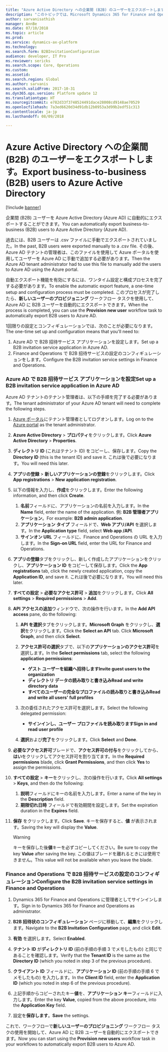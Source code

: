 ```yaml
---
title: "Azure Active Directory への企業間 (B2B) のユーザーをエクスポートします。"
description: "このトピックでは、Microsoft Dynamics 365 for Finance and Operations で企業間のトランザクション機能を実装する方法について説明します。"
author: sarvanisathish
manager: AnnBe
ms.date: 07/10/2018
ms.topic: article
ms.prod: 
ms.service: dynamics-ax-platform
ms.technology: 
ms.search.form: B2BInvitationConfiguration
audience: developer, IT Pro
ms.reviewer: sericks
ms.search.scope: Core, Operations
ms.custom: 
ms.assetid: 
ms.search.region: Global
ms.author: sarvanis
ms.search.validFrom: 2017-10-31
ms.dyn365.ops.version: Platform update 12
ms.translationtype: HT
ms.sourcegitcommit: e782d33f3748524491dace28008cd9148ae70529
ms.openlocfilehash: 7a3ed6620d34d91db12b0953a3d99b2edf51c313
ms.contentlocale: ja-jp
ms.lasthandoff: 08/09/2018

---
```


# <a name="export-business-to-business-b2b-users-to-azure-active-directory"></a><span data-ttu-id="39c2d-103">Azure Active Directory への企業間 (B2B) のユーザーをエクスポートします。</span><span class="sxs-lookup"><span data-stu-id="39c2d-103">Export business-to-business (B2B) users to Azure Active Directory</span></span>

[!include [banner](../includes/banner.md)]

<span data-ttu-id="39c2d-104">企業間 (B2B) ユーザーを Azure Active Directory (Azure AD) に自動的にエクスポートすることができます。</span><span class="sxs-lookup"><span data-stu-id="39c2d-104">You can automatically export business-to-business (B2B) users to Azure Active Directory (Azure AD).</span></span> 

<span data-ttu-id="39c2d-105">過去には、B2B ユーザーは .csv ファイルに手動でエクスポートされていました。</span><span class="sxs-lookup"><span data-stu-id="39c2d-105">In the past, B2B users were exported manually to a .csv file.</span></span> <span data-ttu-id="39c2d-106">その後、Azure AD テナントの管理者は、このファイルを使用して Azure ポータルを使用してユーザーを Azure AD に手動で追加する必要があります。</span><span class="sxs-lookup"><span data-stu-id="39c2d-106">Then the Azure AD tenant administrator had to use this file to manually add the users to Azure AD using the Azure portal.</span></span> 

<span data-ttu-id="39c2d-107">自動エクスポート機能を有効にするには、ワンタイム設定と構成プロセスを完了する必要があります。</span><span class="sxs-lookup"><span data-stu-id="39c2d-107">To enable the automatic export feature, a one-time setup and configuration process must be completed.</span></span> <span data-ttu-id="39c2d-108">このプロセスが完了したら、**新しいユーザーのプロビジョニング** ワークフロー タスクを使用して、Azure AD に B2B ユーザーを自動的にエクスポートできます。</span><span class="sxs-lookup"><span data-stu-id="39c2d-108">When the process is completed, you can use the **Provision new user** workflow task to automatically export B2B users to Azure AD.</span></span>

<span data-ttu-id="39c2d-109">1回限りの設定とコンフィギュレーションでは、次のことが必要になります。</span><span class="sxs-lookup"><span data-stu-id="39c2d-109">The one-time set up and configuration means that you'll need to:</span></span> 
1. <span data-ttu-id="39c2d-110">Azure AD で B2B 招待サービス アプリケーションを設定します。</span><span class="sxs-lookup"><span data-stu-id="39c2d-110">Set up a B2B invitation service application in Azure AD.</span></span>
2. <span data-ttu-id="39c2d-111">Finance and Operations で B2B 招待サービスの設定のコンフィギュレーションをします。</span><span class="sxs-lookup"><span data-stu-id="39c2d-111">Configure the B2B invitation service settings in Finance and Operations.</span></span>

### <a name="set-up-a-b2b-invitation-service-application-in-azure-ad"></a><span data-ttu-id="39c2d-112">Azure AD で B2B 招待サービス アプリケーションを設定</span><span class="sxs-lookup"><span data-stu-id="39c2d-112">Set up a B2B invitation service application in Azure AD</span></span>
<span data-ttu-id="39c2d-113">Azure AD テナントのテナント管理者は、以下の手順を完了する必要があります。</span><span class="sxs-lookup"><span data-stu-id="39c2d-113">The tenant administrator of your Azure AD tenant will need to complete the following steps.</span></span>

1. <span data-ttu-id="39c2d-114">[Azure ポータル](https://portal.azure.com)にテナント管理者としてログオンします。</span><span class="sxs-lookup"><span data-stu-id="39c2d-114">Log on to the [Azure portal](https://portal.azure.com) as the tenant administrator.</span></span> 

2. <span data-ttu-id="39c2d-115">**Azure Active Directory** > **プロパティ**をクリックします。</span><span class="sxs-lookup"><span data-stu-id="39c2d-115">Click **Azure Active Directory** > **Properties**.</span></span>

3. <span data-ttu-id="39c2d-116">**ディレクトリ ID** (これはテナント ID) をコピーし、保存します。</span><span class="sxs-lookup"><span data-stu-id="39c2d-116">Copy the **Directory ID** (this is the tenant ID) and save it.</span></span> <span data-ttu-id="39c2d-117">これは後で必要になります。</span><span class="sxs-lookup"><span data-stu-id="39c2d-117">You will need this later.</span></span>

4. <span data-ttu-id="39c2d-118">**アプリの登録** > **新しいアプリケーションの登録**をクリックします。</span><span class="sxs-lookup"><span data-stu-id="39c2d-118">Click **App registrations** > **New application registration**.</span></span>

5. <span data-ttu-id="39c2d-119">以下の情報を入力し、**作成**をクリックします。</span><span class="sxs-lookup"><span data-stu-id="39c2d-119">Enter the following information, and then click **Create**.</span></span>
    1. <span data-ttu-id="39c2d-120">**名前**フィールドに、アプリケーションの名前を入力します。</span><span class="sxs-lookup"><span data-stu-id="39c2d-120">In the **Name** field, enter the name of the application.</span></span> <span data-ttu-id="39c2d-121">例: **B2B 管理者アプリケーション**。</span><span class="sxs-lookup"><span data-stu-id="39c2d-121">For example: **B2B admin application**.</span></span>
    2. <span data-ttu-id="39c2d-122">**アプリケーション タイプ** フィールドで、**Web アプリ/API** を選択します。</span><span class="sxs-lookup"><span data-stu-id="39c2d-122">In the **Application type** field, select **Web app /API**.</span></span>
    3. <span data-ttu-id="39c2d-123">**サインオン URL** フィールドに、Finance and Operations の URL を入力します。</span><span class="sxs-lookup"><span data-stu-id="39c2d-123">In the **Sign-on URL** field, enter the URL for Finance and Operations.</span></span>
  
6. <span data-ttu-id="39c2d-124">**アプリの登録**タブをクリックし、新しく作成したアプリケーションをクリックし、**アプリケーション ID** をコピーして保存します。</span><span class="sxs-lookup"><span data-stu-id="39c2d-124">Click the **App registrations** tab, click the newly created application, copy the **Application ID**, and save it.</span></span> <span data-ttu-id="39c2d-125">これは後で必要になります。</span><span class="sxs-lookup"><span data-stu-id="39c2d-125">You will need this later.</span></span>

7. <span data-ttu-id="39c2d-126">**すべての設定** > **必要なアクセス許可** > **追加**をクリックします。</span><span class="sxs-lookup"><span data-stu-id="39c2d-126">Click **All settings** > **Required permissions** > **Add**.</span></span>

8. <span data-ttu-id="39c2d-127">**API アクセスの追加**ウィンドウで、次の操作を行います。</span><span class="sxs-lookup"><span data-stu-id="39c2d-127">In the **Add API access** pane, do the following:</span></span>
    1. <span data-ttu-id="39c2d-128">**API を選択**タブをクリックします。**Microsoft Graph** をクリックし、**選択**をクリックします。</span><span class="sxs-lookup"><span data-stu-id="39c2d-128">Click the **Select an API** tab. Click **Microsoft Graph**, and then click **Select**.</span></span>
    
    2. <span data-ttu-id="39c2d-129">**アクセス許可の選択**タブで、以下の**アプリケーションのアクセス許可**を選択します。</span><span class="sxs-lookup"><span data-stu-id="39c2d-129">In the **Select permissions** tab, select the following **application permissions**:</span></span>
         - <span data-ttu-id="39c2d-130">**ゲスト ユーザーを組織へ招待します**</span><span class="sxs-lookup"><span data-stu-id="39c2d-130">**Invite guest users to the organization**</span></span>
         - <span data-ttu-id="39c2d-131">**ディレクトリ データの読み取りと書き込み**</span><span class="sxs-lookup"><span data-stu-id="39c2d-131">**Read and write directory data**</span></span>
         - <span data-ttu-id="39c2d-132">**すべてのユーザーの完全なプロファイルの読み取りと書き込み**</span><span class="sxs-lookup"><span data-stu-id="39c2d-132">**Read and write all users' full profiles**</span></span>
    
    3. <span data-ttu-id="39c2d-133">次の委任されたアクセス許可を選択します。</span><span class="sxs-lookup"><span data-stu-id="39c2d-133">Select the following delegated permission:</span></span>
         - <span data-ttu-id="39c2d-134">**サインインし、ユーザー プロファイルを読み取ります**</span><span class="sxs-lookup"><span data-stu-id="39c2d-134">**Sign in and read user profile**</span></span>
     
    4. <span data-ttu-id="39c2d-135">**選択**および**完了**をクリックします。</span><span class="sxs-lookup"><span data-stu-id="39c2d-135">Click **Select** and **Done**.</span></span>
    
9. <span data-ttu-id="39c2d-136">**必要なアクセス許可**ブレードで、**アクセス許可の付与**をクリックしてから、**はい**をクリックしてアクセス許可を割り当てます。</span><span class="sxs-lookup"><span data-stu-id="39c2d-136">In the **Required permissions** blade, click **Grant Permissions**, and then click **Yes** to assign the permissions.</span></span>

10. <span data-ttu-id="39c2d-137">**すべての設定** > **キー**をクリックし、次の操作を行います。</span><span class="sxs-lookup"><span data-stu-id="39c2d-137">Click **All settings** > **Keys**, and then do the following:</span></span> 
    1. <span data-ttu-id="39c2d-138">**説明**フィールドにキーの名前を入力します。</span><span class="sxs-lookup"><span data-stu-id="39c2d-138">Enter a name of the key in the **Description** field.</span></span>
    2. <span data-ttu-id="39c2d-139">**期限切れ日時** フィールドで有効期間を設定します。</span><span class="sxs-lookup"><span data-stu-id="39c2d-139">Set the expiration duration in the **Expires** field.</span></span>
  
11. <span data-ttu-id="39c2d-140">**保存** をクリックします。</span><span class="sxs-lookup"><span data-stu-id="39c2d-140">Click **Save**.</span></span> <span data-ttu-id="39c2d-141">キーを保存すると、**値** が表示されます。</span><span class="sxs-lookup"><span data-stu-id="39c2d-141">Saving the key will display the **Value**.</span></span> 

    > [!WARNING]
    > <span data-ttu-id="39c2d-142">キーを保存した後**値**キーを必ずコピーしてください。</span><span class="sxs-lookup"><span data-stu-id="39c2d-142">Be sure to copy the key **Value** after saving the key.</span></span> <span data-ttu-id="39c2d-143">この値はブレードを離れるときには使用できません。</span><span class="sxs-lookup"><span data-stu-id="39c2d-143">This value will not be available when you leave the blade.</span></span>

### <a name="configure-the-b2b-invitation-service-settings-in-finance-and-operations"></a><span data-ttu-id="39c2d-144">Finance and Operations で B2B 招待サービスの設定のコンフィギュレーション</span><span class="sxs-lookup"><span data-stu-id="39c2d-144">Configure the B2B invitation service settings in Finance and Operations</span></span>

1. <span data-ttu-id="39c2d-145">Dynamics 365 for Finance and Operations に管理者としてサインインします。</span><span class="sxs-lookup"><span data-stu-id="39c2d-145">Sign in to Dynamics 365 for Finance and Operations as administrator.</span></span>

2. <span data-ttu-id="39c2d-146">**B2B 招待状のコンフィギュレーション** ページに移動して、**編集**をクリックします。</span><span class="sxs-lookup"><span data-stu-id="39c2d-146">Navigate to the **B2B Invitation Configuration** page, and click **Edit**.</span></span>

3. <span data-ttu-id="39c2d-147">**有効** を選択します。</span><span class="sxs-lookup"><span data-stu-id="39c2d-147">Select **Enabled**.</span></span>

4. <span data-ttu-id="39c2d-148">**テナント ID** が**ディレクトリ ID** (前の手順の手順 3 でメモしたもの) と同じであることを確認します。</span><span class="sxs-lookup"><span data-stu-id="39c2d-148">Verify that the **Tenant ID** is the same as the **Directory ID** (which you noted in step 3 of the previous procedure).</span></span>

5. <span data-ttu-id="39c2d-149">**クライアント ID** フィールドに、**アプリケーション ID** (前の手順の手順 6 でメモしたもの) を入力します。</span><span class="sxs-lookup"><span data-stu-id="39c2d-149">In the **Client ID** field, enter the **Application ID** (which you noted in step 6 of the previous procedure).</span></span>

6. <span data-ttu-id="39c2d-150">上記手順からコピーされたキー**値**を、**アプリケーション キー**フィールドに入力します。</span><span class="sxs-lookup"><span data-stu-id="39c2d-150">Enter the key **Value**, copied from the above procedure, into the **Application Key** field.</span></span>

7. <span data-ttu-id="39c2d-151">設定を**保存します**。</span><span class="sxs-lookup"><span data-stu-id="39c2d-151">**Save** the settings.</span></span>

<span data-ttu-id="39c2d-152">これで、ワークフローで**新しいユーザーのプロビジョニング** ワークフロー タスクの使用を開始して、Azure AD に B2B ユーザーを自動的にエクスポートできます。</span><span class="sxs-lookup"><span data-stu-id="39c2d-152">Now you can start using the **Provision new users** workflow task in your workflows to automatically export B2B users to Azure AD.</span></span>

